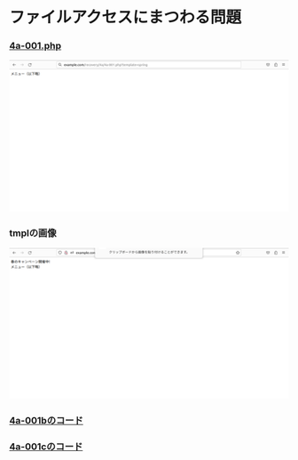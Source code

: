 # ファイルアクセスにまつわる問題  

### [4a-001.php](./4a-001.php)  
![4a-001の画像](../images/4a-001_php.png)   
### tmplの画像  
![4a-spring](../images/spring.png)  
### [4a-001bのコード](./4a-001b.php)  
### [4a-001cのコード](./4a-001c.php)  
